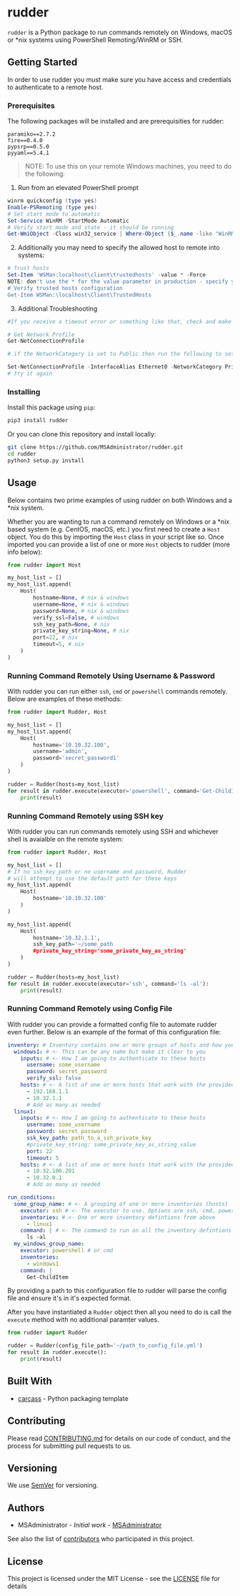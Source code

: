 # rudder

`rudder` is a Python package to run commands remotely on Windows, macOS or *nix systems using PowerShell Remoting/WinRM or SSH.

## Getting Started

In order to use rudder you must make sure you have access and credentials to authenticate to a remote host.

### Prerequisites

The following packages will be installed and are prerequisities for rudder:

```
paramiko==2.7.2
fire==0.4.0
pypsrp==0.5.0
pyyaml==5.4.1
```

> NOTE: To use this on your remote Windows machines, you need to do the following:

1. Run from an elevated PowerShell prompt

```powershell
winrm quickconfig (type yes)
Enable-PSRemoting (type yes)
# Set start mode to automatic
Set-Service WinRM -StartMode Automatic
# Verify start mode and state - it should be running
Get-WmiObject -Class win32_service | Where-Object {$_.name -like "WinRM"}
```

2. Additionally you may need to specify the allowed host to remote into systems:

```powershell
# Trust hosts
Set-Item 'WSMan:localhost\client\trustedhosts' -value * -Force 
NOTE: don't use the * for the value parameter in production - specify your Swimlane instance IP
# Verify trusted hosts configuration
Get-Item WSMan:\localhost\Client\TrustedHosts
```

3. Additional Troubleshooting

```powershell
#If you receive a timeout error or something like that, check and make sure that your remote Windows host network is set to Private and NOT public. You can change it using the following:

# Get Network Profile
Get-NetConnectionProfile

# if the NetworkCategory is set to Public then run the following to set it to Private

Set-NetConnectionProfile -InterfaceAlias Ethernet0 -NetworkCategory Private
# try it again
```

### Installing

Install this package using `pip`:

```bash
pip3 install rudder
```

Or you can clone this repository and install locally:

```bash
git clone https://github.com/MSAdministrator/rudder.git
cd rudder
python3 setup.py install
```

## Usage

Below contains two prime examples of using rudder on both Windows and a *nix system.

Whether you are wanting to run a command remotely on Windows or a *nix based system (e.g. CentOS, macOS, etc.) you first need to create a `Host` object.  You do this by importing the `Host` class in your script like so. Once imported you can provide a list of one or more `Host` objects to rudder (more info below):

```python
from rudder import Host

my_host_list = []
my_host_list.append(
    Host(
        hostname=None, # nix & windows
        username=None, # nix & windows
        password=None, # nix & windows
        verify_ssl=False, # windows
        ssh_key_path=None, # nix
        private_key_string=None, # nix
        port=22, # nix
        timeout=5, # nix
    )
)
```

### Running Command Remotely Using Username & Password

With rudder you can run either `ssh`, `cmd` or `powershell` commands remotely.  Below are examples of these methods:

```python
from rudder import Rudder, Host

my_host_list = []
my_host_list.append(
    Host(
        hostname='10.10.32.100',
        username='admin',
        password='secret_password1'
    )
)

rudder = Rudder(hosts=my_host_list)
for result in rudder.execute(executor='powershell', command='Get-ChildItem -Path "C:\" -Recurse'):
    print(result)

```

### Running Command Remotely using SSH key

With rudder you can run commands remotely using SSH and whichever shell is avaialble on the remote system:

```python
from rudder import Rudder, Host

my_host_list = []
# If no ssh_key_path or no username and password, Rudder
# will attempt to use the default path for these keys
my_host_list.append(
    Host(
        hostname='10.10.32.100'
    )
)

my_host_list.append(
    Host(
        hostname='10.32.1.1',
        ssh_key_path='~/some_path
        #private_key_string='some_private_key_as_string'
    )
)

rudder = Rudder(hosts=my_host_list)
for result in rudder.execute(executor='ssh', command='ls -al'):
    print(result)

```


### Running Command Remotely using Config File

With rudder you can provide a formatted config file to automate rudder even further. Below is an example of the format of this configuration file:

```yaml
inventory: # Inventory contains one or more groups of hosts and how you can authenticate to them
  windows1: # <- This can be any name but make it clear to you
    inputs: # <- How I am going to authenticate to these hosts
      username: some_username
      password: secret_password
      verify_ssl: false
    hosts: # <- A list of one or more hosts that work with the provided inputs above
      - 192.168.1.1
      - 10.32.1.1
      # Add as many as needed
  linux1:
    inputs: # <- How I am going to authenticate to these hosts
      username: some_username
      password: secret_password
      ssk_key_path: path_to_a_ssh_private_key
      #private_key_string: some_private_key_as_string_value
      port: 22
      timeout: 5
    hosts: # <- A list of one or more hosts that work with the provided inputs above
      - 10.32.100.201
      - 10.32.0.1
      # Add as many as needed

run_conditions:
  some_group_name: # <- A grouping of one or more inventories (hosts)
    executor: ssh # <- The executor to use. Options are ssh, cmd, powershell.
    inventories: # <- One or more inventory defintions from above
      - linux1
    command: | # <- The command to run on all the inventory defintions above
      ls -al
  my_windows_group_name:
    executor: powershell # or cmd
    inventories:
      - windows1
    command: |
      Get-ChildItem
```

By providing a path to this configuration file to rudder will parse the config file and ensure it's in it's expected format.

After you have instantiated a `Rudder` object then all you need to do is call the `execute` method with no additional paramter values.

```python
from rudder import Rudder

rudder = Rudder(config_file_path='~/path_to_config_file.yml')
for result in rudder.execute():
    print(result)
```

## Built With

* [carcass](https://github.com/MSAdministrator/carcass) - Python packaging template

## Contributing

Please read [CONTRIBUTING.md](CONTRIBUTING.md) for details on our code of conduct, and the process for submitting pull requests to us.

## Versioning

We use [SemVer](http://semver.org/) for versioning. 

## Authors

* MSAdministrator - *Initial work* - [MSAdministrator](https://github.com/MSAdministrator)

See also the list of [contributors](https://github.com/MSAdministrator/rudder/contributors) who participated in this project.

## License

This project is licensed under the MIT License - see the [LICENSE](LICENSE.md) file for details